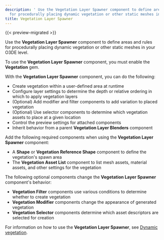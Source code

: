 ```yaml
---
description: ' Use the Vegetation Layer Spawner component to define areas and rules
  for procedurally placing dynamic vegetation or other static meshes in Open 3D Engine. '
title: Vegetation Layer Spawner
---
```


{{< preview-migrated >}}

Use the **Vegetation Layer Spawner** component to define areas and rules for procedurally placing dynamic vegetation or other static meshes in your O3DE level\.

To use the **Vegetation Layer Spawner** component, you must enable the **Vegetation** gem\.

With the **Vegetation Layer Spawner** component, you can do the following:
+ Create vegetation within a user\-defined area at runtime
+ Configure layer settings to determine the depth or relative ordering in which to apply vegetation layers
+ \(Optional\) Add modifier and filter components to add variation to placed vegetation
+ \(Optional\) Use selector components to determine which vegetation assets to place at a given location
+ Control the preview settings for attached components
+ Inherit behavior from a parent **Vegetation Layer Blenders** component

Add the following required components when using the **Vegetation Layer Spawner** component:
+ A **Shape** or **Vegetation Reference Shape** component to define the vegetation's spawn area
+ The **Vegetation Asset List** component to list mesh assets, material assets, and other settings for the vegetation

The following optional components change the **Vegetation Layer Spawner** component's behavior:
+ **Vegetation Filter** components use various conditions to determine whether to create vegetation
+ **Vegetation Modifier** components change the appearance of generated vegetation
+ **Vegetation Selector** components determine which asset descriptors are selected for creation

For information on how to use the **Vegetation Layer Spawner**, see [Dynamic vegetation](/docs/user-guide/features/gems/vegetation/_index.md)\.